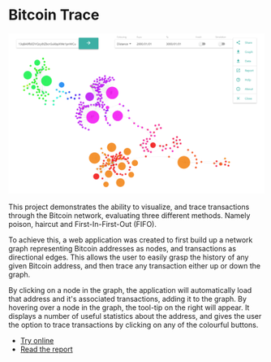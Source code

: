 # Bitcoin Trace

[![](/report/images/application.png)](https://consto.uk/blockchain-tracer)

This project demonstrates the ability to visualize, and trace transactions through the Bitcoin network, evaluating three different methods. Namely poison, haircut and First-In-First-Out (FIFO).

To achieve this, a web application was created to first build up a network graph representing Bitcoin addresses as nodes, and transactions as directional edges. This allows the user to easily grasp the history of any given Bitcoin address, and then trace any transaction either up or down the graph.

By clicking on a node in the graph, the application will automatically load that address and it's associated transactions, adding it to the graph. By hovering over a node in the graph, the tool-tip on the right will appear. It displays a number of useful statistics about the address, and gives the user the option to trace transactions by clicking on any of the colourful buttons.

* [Try online](https://consto.uk/blockchain-tracer)
* [Read the report](/report.pdf)
